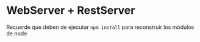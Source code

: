 # WebServer + RestServer

Recuerde que deben de ejecutar ``` npm install ``` para reconstruir los módulos de node